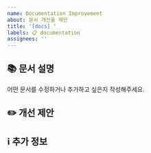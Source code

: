 ```yaml
---
name: Documentation Improvement
about: 문서 개선을 제안
title: '[docs] '
labels: 📋 documentation
assignees: ''
---
```


## 📚 문서 설명

<!-- 개선하고 싶은 문서의 위치나 내용을 간단히 설명해주세요. -->

어떤 문서를 수정하거나 추가하고 싶은지 작성해주세요.

## ✏️ 개선 제안

<!-- 문서를 어떻게 개선할지 구체적으로 작성해주세요. -->

## ℹ️ 추가 정보

<!-- 참고 자료나 기존 문서 링크 등이 있다면 추가해주세요. -->
